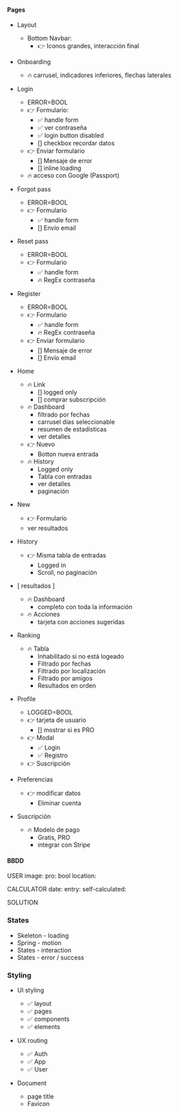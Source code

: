 

#### Pages

- Layout
  - Bottom Navbar:
    - 👉 Iconos grandes, interacción final

- Onboarding
  - 🔥 carrusel, indicadores inferiores, flechas laterales

- Login
  - ERROR=BOOL
  - 👉 Formulario:
    - ✅ handle form
    - ✅ ver contraseña
    - ✅ login button disabled
    - [] checkbox recordar datos
  - 👉 Enviar formulario
    - [] Mensaje de error
    - [] inline loading
  - 🔥 acceso con Google (Passport)

- Forgot pass
  - ERROR=BOOL
  - 👉 Formulario
    - ✅ handle form
    - [] Envío email

- Reset pass
  - ERROR=BOOL
  - 👉 Formulario
    - ✅ handle form
    - 🔥 RegEx contraseña

- Register
  - ERROR=BOOL
  - 👉 Formulario
    - ✅ handle form
    - 🔥 RegEx contraseña
  - 👉 Enviar formulario
    - [] Mensaje de error
    - [] Envío email

- Home
  - 🔥 Link 
    - [] logged only
    - [] comprar subscripción
  - 🔥 Dashboard
    - filtrado por fechas
    - carrusel días seleccionable
    - resumen de estadísticas
    - ver detalles
  - 👉 Nuevo
    - Botton nueva entrada 
  - 🔥 History
    - Logged only
    - Tabla con entradas
    - ver detalles 
    - paginación

- New
  - 👉 Formulario
  - ver resultados

- History
  - 👉 Misma tabla de entradas
    - Logged in
    - Scroll, no paginación

- [ resultados ]
  - 🔥 Dashboard
    - completo con toda la información
  - 🔥 Acciones
    - tarjeta con acciones sugeridas

- Ranking
  - 🔥 Tabla
    - Inhabilitado si no está logeado
    - Filtrado por fechas
    - Filtrado por localización
    - Filtrado por amigos
    - Resultados en orden

- Profile
  - LOGGED=BOOL
  - 👉 tarjeta de usuario
    - [] mostrar si es PRO
  - 👉 Modal
    - ✅ Login
    - ✅ Registro
  - 👉 Suscripción

- Preferencias
  - 👉 modificar datos
    - Eliminar cuenta

- Suscripción
  - 🔥 Modelo de pago
    - Gratis, PRO
    - integrar con Stripe



#### BBDD

USER
image:
pro: bool
location: 

CALCULATOR
date:
entry:
self-calculated: 

SOLUTION


### States
- Skeleton - loading
- Spring - motion
- States - interaction 
- States - error / success


### Styling
- UI styling
  - ✅ layout
  - ✅ pages
  - ✅ components
  - ✅ elements

- UX routing
  - ✅ Auth
  - ✅ App
  - ✅ User

- Document
  - page title
  - Favicon

